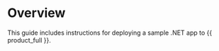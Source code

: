 # Overview

This guide includes instructions for deploying a sample .NET app to {{ product_full }}.
